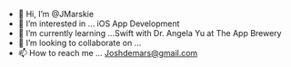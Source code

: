 - 👋 Hi, I’m @JMarskie
- 👀 I’m interested in ... iOS App Development
- 🌱 I’m currently learning ...Swift with Dr. Angela Yu at The App Brewery 
- 💞️ I’m looking to collaborate on ...
- 📫 How to reach me ... Joshdemars@gmail.com

<!---
JMarskie/JMarskie is a ✨ special ✨ repository because its `README.md` (this file) appears on your GitHub profile.
You can click the Preview link to take a look at your changes.
--->
